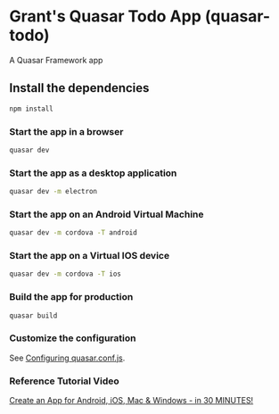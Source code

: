 # Grant's Quasar Todo App (quasar-todo)

A Quasar Framework app

## Install the dependencies
```bash
npm install
```

### Start the app in a browser
```bash
quasar dev
```

### Start the app as a desktop application
```bash
quasar dev -m electron
```

### Start the app on an Android Virtual Machine
```bash
quasar dev -m cordova -T android
```

### Start the app on a Virtual IOS device
```bash
quasar dev -m cordova -T ios
```

### Build the app for production
```bash
quasar build
```

### Customize the configuration
See [Configuring quasar.conf.js](https://quasar.dev/quasar-cli/quasar-conf-js).


### Reference Tutorial Video
[Create an App for Android, iOS, Mac & Windows - in 30 MINUTES!](https://www.youtube.com/watch?v=GV-D85D9KJQ&feature=emb_logo)
